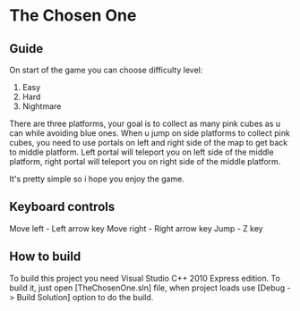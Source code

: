 # The Chosen One

## Guide

On start of the game you can choose difficulty level: 

1. Easy
2. Hard
3. Nightmare

There are three platforms, your goal is to collect as many pink cubes as u can while avoiding blue ones.
When u jump on side platforms to collect pink cubes, you need to use portals on left and right side of the map to get back to middle platform.
Left portal will teleport you on left side of the middle platform, right portal will teleport you on right side of the middle platform.

It's pretty simple so i hope you enjoy the game.

## Keyboard controls

Move left - Left arrow key
Move right - Right arrow key
Jump - Z key

## How to build

To build this project you need Visual Studio C++ 2010 Express edition. To build it, just open [TheChosenOne.sln] file,
when project loads use [Debug -> Build Solution] option to do the build.
